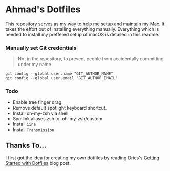 # Ahmad's Dotfiles

This repository serves as my way to help me setup and maintain my Mac. It takes the effort out of installing everything manually. Everything which is needed to install my preffered setup of macOS is detailed in this readme.

### Manually set Git credentials

> Not in the repository, to prevent people from accidentally committing under my name

```
git config --global user.name "GIT_AUTHOR_NAME"
git config --global user.email "GIT_AUTHOR_EMAIL"
```

### Todo

- Enable tree finger drag.
- Remove default spotlight keyboard shortcut.
- Install oh-my-zsh via shell
- Symlink aliases.zsh to .oh-my-zsh/custom
- Install `iina`
- Install `Transmission`


## Thanks To...

I first got the idea for creating my own dotfiles by reading Dries's [Getting Started with Dotfiles](https://driesvints.com/blog/getting-started-with-dotfiles/) blog post.
